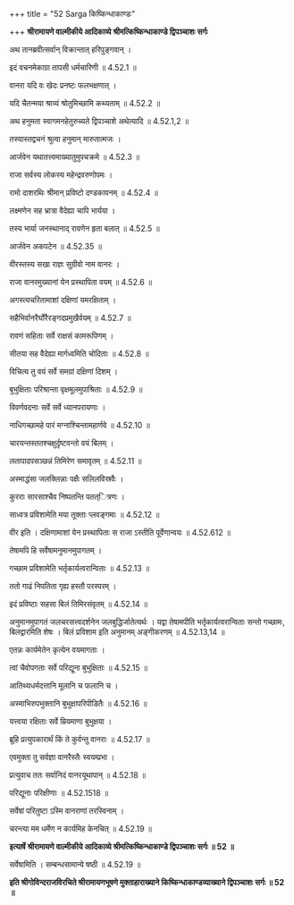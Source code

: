 +++
title = "52 Sarga किष्किन्धाकाण्डः"

+++
**श्रीरामायणे वाल्मीकीये आदिकाव्ये श्रीमत्किष्किन्धाकाण्डे द्विपञ्चाशः सर्गः**

अथ तानब्रवीत्सर्वान् विक्रान्तात् हरिपुङ्गवान् ।

इदं वचनमेकाग्रा तापसी धर्मचारिणी ॥ 4.52.1 ॥

वानरा यदि वः खेदः प्रनष्टः फलभक्षणात् ।

यदि चैतन्मया श्राव्यं श्रोतुमिच्छामि कथ्यताम् ॥ 4.52.2 ॥

अथ हनुमता स्वागमनहेतुरुच्यते द्विपञ्चाशे अथेत्यादि ॥ 4.52.1,2 ॥

तस्यास्तद्वचनं श्रुत्वा हनुमान् मारुतात्मजः ।

आर्जवेन यथातत्त्वमाख्यातुमुपचक्रमे ॥ 4.52.3 ॥

राजा सर्वस्य लोकस्य महेन्द्रवरुणोपमः ।

रामो दाशरथिः श्रीमान् प्रविष्टो दण्डकावनम् ॥ 4.52.4 ॥

लक्ष्मणेन सह भ्रात्रा वैदेह्या चापि भार्यया ।

तस्य भार्या जनस्थानाद् रावणेन हृता बलात् ॥ 4.52.5 ॥

आर्जवेन अकपटेन ॥ 4.52.35 ॥

वीरस्तस्य सखा राज्ञः सुग्रीवो नाम वानरः ।

राजा वानरमुख्यानां येन प्रस्थापिता वयम् ॥ 4.52.6 ॥

अगस्त्यचरितामाशां दक्षिणां यमरक्षिताम् ।

सहैभिर्वानरैर्घोरैरङ्गदप्रमुखैर्वयम् ॥ 4.52.7 ॥

रावणं सहिताः सर्वे राक्षसं कामरूपिणम् ।

सीतया सह वैदेह्या मार्गध्वमिति चोदिताः ॥ 4.52.8 ॥

विचित्य तु वयं सर्वे समग्रां दक्षिणां दिशम् ।

बुभुक्षिताः परिश्रान्ता वृक्षमूलमुपाश्रिताः ॥ 4.52.9 ॥

विवर्णवदनाः सर्वे सर्वे ध्यानपरायणाः ।

नाधिगच्छामहे पारं मग्नाश्चिन्तामहार्णवे ॥ 4.52.10 ॥

चारयन्तस्ततश्चक्षुर्दृष्टवन्तो वयं बिलम् ।

लतापादपसञ्छन्नं तिमिरेण समावृतम् ॥ 4.52.11 ॥

अस्माद्धंसा जलक्लिन्नाः पक्षैः सलिलविस्रवैः ।

कुरराः सारसाश्चैव निष्पतन्ति पतत्ित्रणः ।

साध्वत्र प्रविशामेति मया तूक्ताः प्लवङ्गमाः ॥ 4.52.12 ॥

वीर इति । दक्षिणामाशां येन प्रस्थापिताः स राजा ऽस्तीति पूर्वेणान्वयः ॥ 4.52.612 ॥

तेषामपि हि सर्वेषामनुमानमुपागतम् ।

गच्छाम प्रविशामेति भर्तृकार्यत्वरान्विताः ॥ 4.52.13 ॥

ततो गाढं निपतिता गृह्य हस्तौ परस्परम् ।

इदं प्रविष्टाः सहसा बिलं तिमिरसंवृतम् ॥ 4.52.14 ॥

अनुमानमुपागतं जलचरसत्त्वदर्शनेन जलबुद्धिर्जातेत्यर्थः । यद्वा तेषामपीति भर्तृकार्यत्वरान्विताः सन्तो गच्छामः, बिलद्वारमिति शेषः । बिलं प्रविशाम इति अनुमानम् अङ्गीकरणम् ॥ 4.52.13,14 ॥

एतन्नः कार्यमेतेन कृत्येन वयमागताः ।

त्वां चैवोपगताः सर्वे परिद्यूना बुभुक्षिताः ॥ 4.52.15 ॥

आतिथ्यधर्मदत्तानि मूलानि च फलानि च ।

अस्माभिरुपभुक्तानि बुभुक्षापरिपीडितैः ॥ 4.52.16 ॥

यत्त्वया रक्षिताः सर्वे म्रियमाणा बुभुक्षया ।

ब्रूहि प्रत्युपकारार्थं किं ते कुर्वन्तु वानराः ॥ 4.52.17 ॥

एवमुक्ता तु सर्वज्ञा वानरैस्तैः स्वयम्प्रभा ।

प्रत्युवाच ततः सर्वानिदं वानरयूथापान् ॥ 4.52.18 ॥

परिद्यूनाः परिक्षीणाः ॥ 4.52.1518 ॥

सर्वेषां परितुष्टा ऽस्मि वानराणां तरस्विनाम् ।

चरन्त्या मम धर्मेण न कार्यमिह केनचित् ॥ 4.52.19 ॥

**इत्यार्षे श्रीरामायणे वाल्मीकीये आदिकाव्ये श्रीमत्किष्किन्धाकाण्डे द्विपञ्चाशः सर्गः ॥ 52 ॥**

सर्वेषामिति । सम्बन्धसामान्ये षष्ठी ॥ 4.52.19 ॥

**इति श्रीगोविन्दराजविरचिते श्रीरामायणभूषणे मुक्ताहाराख्याने किष्किन्धाकाण्डव्याख्याने द्विपञ्चाशः सर्गः ॥ 52 ॥**
